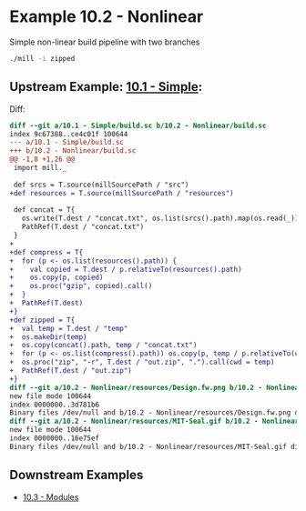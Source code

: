 # Example 10.2 - Nonlinear
Simple non-linear build pipeline with two branches

```bash
./mill -i zipped
```

## Upstream Example: [10.1 - Simple](https://github.com/handsonscala/handsonscala/tree/v1/examples/10.1%20-%20Simple):
Diff:
```diff
diff --git a/10.1 - Simple/build.sc b/10.2 - Nonlinear/build.sc
index 9c67388..ce4c01f 100644
--- a/10.1 - Simple/build.sc	
+++ b/10.2 - Nonlinear/build.sc	
@@ -1,8 +1,26 @@
 import mill._
 
 def srcs = T.source(millSourcePath / "src")
+def resources = T.source(millSourcePath / "resources")
 
 def concat = T{
   os.write(T.dest / "concat.txt", os.list(srcs().path).map(os.read(_)))
   PathRef(T.dest / "concat.txt")
 }
+
+def compress = T{
+  for (p <- os.list(resources().path)) {
+    val copied = T.dest / p.relativeTo(resources().path)
+    os.copy(p, copied)
+    os.proc("gzip", copied).call()
+  }
+  PathRef(T.dest)
+}
+def zipped = T{
+  val temp = T.dest / "temp"
+  os.makeDir(temp)
+  os.copy(concat().path, temp / "concat.txt")
+  for (p <- os.list(compress().path)) os.copy(p, temp / p.relativeTo(compress().path))
+  os.proc("zip", "-r", T.dest / "out.zip", ".").call(cwd = temp)
+  PathRef(T.dest / "out.zip")
+}
diff --git a/10.2 - Nonlinear/resources/Design.fw.png b/10.2 - Nonlinear/resources/Design.fw.png
new file mode 100644
index 0000000..3d781b6
Binary files /dev/null and b/10.2 - Nonlinear/resources/Design.fw.png differ
diff --git a/10.2 - Nonlinear/resources/MIT-Seal.gif b/10.2 - Nonlinear/resources/MIT-Seal.gif
new file mode 100644
index 0000000..16e75ef
Binary files /dev/null and b/10.2 - Nonlinear/resources/MIT-Seal.gif differ
```
## Downstream Examples

- [10.3 - Modules](https://github.com/handsonscala/handsonscala/tree/v1/examples/10.3%20-%20Modules)